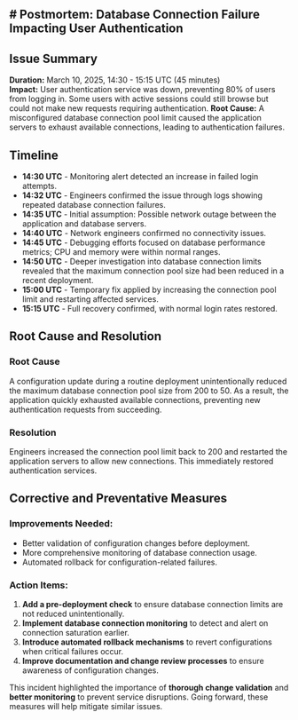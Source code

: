 ## **# Postmortem: Database Connection Failure Impacting User Authentication**

## **Issue Summary**
**Duration:** March 10, 2025, 14:30 - 15:15 UTC (45 minutes)  
**Impact:** User authentication service was down, preventing 80% of users from logging in. Some users with active sessions could still browse but could not make new requests requiring authentication.
**Root Cause:** A misconfigured database connection pool limit caused the application servers to exhaust available connections, leading to authentication failures.

## **Timeline**
- **14:30 UTC** - Monitoring alert detected an increase in failed login attempts.
- **14:32 UTC** - Engineers confirmed the issue through logs showing repeated database connection failures.
- **14:35 UTC** - Initial assumption: Possible network outage between the application and database servers.
- **14:40 UTC** - Network engineers confirmed no connectivity issues.
- **14:45 UTC** - Debugging efforts focused on database performance metrics; CPU and memory were within normal ranges.
- **14:50 UTC** - Deeper investigation into database connection limits revealed that the maximum connection pool size had been reduced in a recent deployment.
- **15:00 UTC** - Temporary fix applied by increasing the connection pool limit and restarting affected services.
- **15:15 UTC** - Full recovery confirmed, with normal login rates restored.

## **Root Cause and Resolution**
### **Root Cause**
A configuration update during a routine deployment unintentionally reduced the maximum database connection pool size from 200 to 50. As a result, the application quickly exhausted available connections, preventing new authentication requests from succeeding.

### **Resolution**
Engineers increased the connection pool limit back to 200 and restarted the application servers to allow new connections. This immediately restored authentication services.

## **Corrective and Preventative Measures**
### **Improvements Needed:**
- Better validation of configuration changes before deployment.
- More comprehensive monitoring of database connection usage.
- Automated rollback for configuration-related failures.

### **Action Items:**
1. **Add a pre-deployment check** to ensure database connection limits are not reduced unintentionally.
2. **Implement database connection monitoring** to detect and alert on connection saturation earlier.
3. **Introduce automated rollback mechanisms** to revert configurations when critical failures occur.
4. **Improve documentation and change review processes** to ensure awareness of configuration changes.

This incident highlighted the importance of **thorough change validation** and **better monitoring** to prevent service disruptions. Going forward, these measures will help mitigate similar issues.


